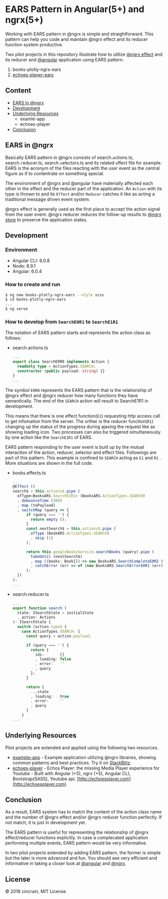 # EARS Pattern in Angular(5+) and ngrx(5+)

Working with EARS pattern in @ngrx is simple and straightforward. This pattern can help you code and maintain @ngrx effect and its reducer function system productive.

Two pilot projects in this repository illustrate how to utilize [@ngrx effect](https://github.com/ngrx/platform/blob/master/docs/effects/README.md) and its reducer and [@angular](https://github.com/angular/angular-cli) application using EARS pattern.

1. books-plotly-ngrx-ears
2. [echoes-player-ears](https://github.com/cincrain/echoes-player-ears)

## Content
- [EARS in @ngrx](#ears-in-@ngrx)
- [Development](#Development)
- [Underlying Resources](#underlying-Resources)
  - examle-app
  - echoes-player
- [Conclusion](#conclusion)

## EARS in @ngrx

Basically EARS pattern in @ngrx consists of search.`a`ctions.ts, search.`r`educer.ts, search.`s`electors.ts and its related `e`ffect file for example.
EARS is the acronym of the files reacting with the user event as the central figure as if to contentrate on something special.

The environment of @ngrx and @angular have materially affected each other in the effect and the reducer part of the application. An `Action` with its type is thrown to and its `Effect` and/or `Reducer` catches it like as acting a traditional message driven event system.

@ngrx effect is generally used as the first place to accept the action signal from the user event. @ngrx reducer reduces the follow-up results to [@ngrx store](https://github.com/ngrx/platform/blob/master/docs/store/README.md) to preserve the application states.

## Development

### Environment
- Angular CLI: 6.0.8
- Node: 8.9.1
- Angular: 6.0.4

### How to create and run
```bash
$ ng new books-plotly-ngrx-ears --style scss
$ cd books-plotly-ngrx-ears
...
$ ng serve
```

### How to develop from `SearchE0R1` to `SearchE1R1`

The notation of EARS pattern starts and represents the action class as follows:

- search.actions.ts
  ```ts
  ...
  export class SearchE0R0 implements Action {
    readonly type = ActionTypes.SEARCH;
    constructor (public payload: string) {}
  }
  ...
  ```

The symbol `E0R0` represents the EARS pattern that is the relationship of @ngrx effect and @ngrx reducer how many functions they have semantically. The end of the `SEARCH` action will result to SearchE1R1 in development.

This means that there is one effect function(`E1`) requesting http access call to get infomation from the server.
The orther is the reducer function(`R1`) changing up the status of the progress during ajaxing the request like as showing loading icon. Two processes can also be triggered simultaneously by one action like the `SearchE1R1` of EARS.

EARS pattern responding to the user event is built up by the mutual interaction of the action, reducer, selector and effect files. Followings are part of this pattern. This example is confined to `SEARCH` acting as `E1` and `R1` . More situations are shown in the full code.

- books.effects.ts
  ```ts
  ...
  @Effect ()
  search$ = this.actions$.pipe (
    ofType<BooksARS.SearchE1R1> (BooksARS.ActionTypes.SEARCH)
    , debounceTime (300)
    , map (toPayload)
    , switchMap (query => {
        if (query === '') {
          return empty ();
        }
        const nextSearch$ = this.actions$.pipe (
          ofType (BookARS.ActionTypes.SEARCH)
          , skip (1)
        );

        return this.googleBooksService.searchBooks (query).pipe (
          takeUntil (nextSearch$)
          , map ((books: Book[]) => new BooksARS.SearchCompleteE0R2 (books))
          , catchError (err => of (new BooksARS.SearchErrorE0R1 (err)))
        );
    })
  );
  ...
  ```

- search.reducer.ts
  ```ts
  ...
  export function search (
    state: ISearchState = initialState
    , action: Actions
  ): ISearchState {
    switch (action.type) {
      case ActionTypes.SEARCH: {
        const query = action.payload;

        if (query === '') {
          return {
            ids:       []
            , loading: false
            , error:   ''
            , query
          };
        }

        return {
          ...state
          , loading:   true
          , error:     ''
          , query
        }
      }
  ...
  ```

## Underlying Resources

Pilot projects are extended and applied using the following two resources.
- [example-app](https://github.com/ngrx/platform) - Example application utilizing @ngrx libraries, showing common patterns and best practices. Try it on [StackBlitz](https://stackblitz.com/github/ngrx/platform/tree/61cbfe537f9df8cef3dd4a6ee0b8f483e49653f4).
- [echoes-player](https://github.com/orizens/echoes-player) - Echos Player: the missing Media Player experience for Youtube - Built with Angular (+5), ngrx (+5), Angular CLI, Bootstrap(SASS), Youtube api. [http://echoesplayer.com](http://echoesplayer.com)

## Conclusion

As a result, EARS system has to match the content of the action class name and the number of @ngrx effect and/or @ngrx reducer function perfectly. If not match, it is just in development yet.

The EARS pattern is useful for representing the relationship of @ngrx effect/reducer functions explicitly. In case a complecated application performing multiple events, EARS pattern would be very informative.

In two pilot projects extended by adding EARS pattern, the former is simple but the later is more advanced and fun. You should see very efficient and informative in taking a closer look at [@angular](https://github.com/angular/angular-cli) and [@ngrx](https://github.com/ngrx/platform).

## License

&copy; 2018 cincrain, MIT License
